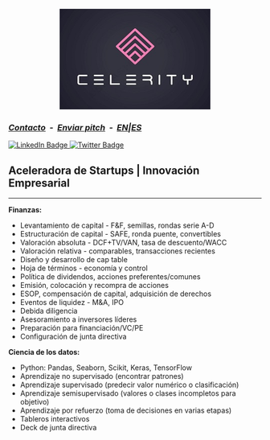 <link rel="shortcut icon" type="image/x-icon" href="favicon.ico">
<p align="center">
<img src="celeritylogo3.jpg" alt="celerity logo" width="300" height="200"/> 
</p>

### ***[Contacto](mailto:b.evans@skyhighfund.com) &nbsp;-&nbsp; [Enviar pitch](mailto:b.evans@skyhighfund.com) &nbsp;-&nbsp; [EN](readme.md)|[ES](readmeesp.md)***
<div id="badges">
  <a href="https://www.linkedin.com/company/celerityventures/">
    <img src="https://img.shields.io/badge/LinkedIn-blue?style=for-the-badge&logo=linkedin&logoColor=white" alt="LinkedIn Badge"/>
  </a>
  <a href="https://twitter.com/brianevans_">
     <img src="https://img.shields.io/badge/Twitter-1DA1F2?style=for-the-badge&logo=twitter&logoColor=white" alt="Twitter Badge"/>
  </a>
</div>

## Aceleradora de Startups | Innovación Empresarial
***
**Finanzas:**
- Levantamiento de capital - F&F, semillas, rondas serie A-D
- Estructuración de capital - SAFE, ronda puente, convertibles
- Valoración absoluta - DCF+TV/VAN, tasa de descuento/WACC
- Valoración relativa - comparables, transacciones recientes
- Diseño y desarrollo de cap table
- Hoja de términos - economía y control
- Política de dividendos, acciones preferentes/comunes
- Emisión, colocación y recompra de acciones
- ESOP, compensación de capital, adquisición de derechos
- Eventos de liquidez - M&A, IPO
- Debida diligencia
- Asesoramiento a inversores líderes
- Preparación para financiación/VC/PE
- Configuración de junta directiva

**Ciencia de los datos:**
- Python: Pandas, Seaborn, Scikit, Keras, TensorFlow
- Aprendizaje no supervisado (encontrar patrones)
- Aprendizaje supervisado (predecir valor numérico o clasificación)
- Aprendizaje semisupervisado (valores o clases incompletos para objetivo)
- Aprendizaje por refuerzo (toma de decisiones en varias etapas)
- Tableros interactivos
- Deck de junta directiva
